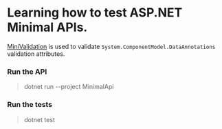 # Learning how to test ASP.NET Minimal APIs.


[MiniValidation](https://github.com/DamianEdwards/MiniValidation) is used to validate `System.ComponentModel.DataAnnotations` validation attributes.


### Run the API
> dotnet run --project MinimalApi

### Run the tests
> dotnet test